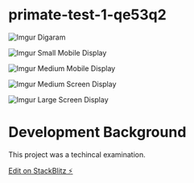 # primate-test-1-qe53q2

![Imgur](https://i.imgur.com/Wt9LqTm.png)
Digaram

![Imgur](https://i.imgur.com/xuEw6It.png)
Small Mobile Display

![Imgur](https://i.imgur.com/KBDCSKv.png)
Medium Mobile Display

![Imgur](https://i.imgur.com/cmRwYmv.png)
Medium Screen Display 

![Imgur](https://i.imgur.com/igsN51q.png)
Large Screen Display 

# Development Background 
This project was a techincal examination. 

[Edit on StackBlitz ⚡️](https://stackblitz.com/edit/primate-test-1-qe53q2)
